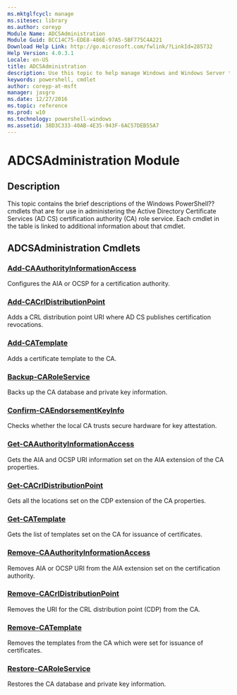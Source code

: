 ```yaml
---
ms.mktglfcycl: manage
ms.sitesec: library
ms.author: coreyp
Module Name: ADCSAdministration
Module Guid: BCC14C75-EDE8-486E-97A5-5BF775C4A221
Download Help Link: http://go.microsoft.com/fwlink/?LinkId=285732
Help Version: 4.0.3.1
Locale: en-US
title: ADCSAdministration
description: Use this topic to help manage Windows and Windows Server technologies with Windows PowerShell.
keywords: powershell, cmdlet
author: coreyp-at-msft
manager: jasgro
ms.date: 12/27/2016
ms.topic: reference
ms.prod: w10
ms.technology: powershell-windows
ms.assetid: 38D3C333-40AB-4E35-943F-6AC57DEB55A7
---
```


# ADCSAdministration Module
## Description
This topic contains the brief descriptions of the Windows PowerShell?? cmdlets that are for use in administering the Active Directory Certificate Services (AD CS) certification authority (CA) role service. Each cmdlet in the table is linked to additional information about that cmdlet.

## ADCSAdministration Cmdlets
### [Add-CAAuthorityInformationAccess](./add-caauthorityinformationaccess.md)
Configures the AIA or OCSP for a certification authority.

### [Add-CACrlDistributionPoint](./add-cacrldistributionpoint.md)
Adds a CRL distribution point URI where AD CS publishes certification revocations.

### [Add-CATemplate](./add-catemplate.md)
Adds a certificate template to the CA.

### [Backup-CARoleService](./backup-caroleservice.md)
Backs up the CA database and private key information.

### [Confirm-CAEndorsementKeyInfo](./confirm-caendorsementkeyinfo.md)
Checks whether the local CA trusts secure hardware for key attestation.

### [Get-CAAuthorityInformationAccess](./get-caauthorityinformationaccess.md)
Gets the AIA and OCSP URI information set on the AIA extension of the CA properties.

### [Get-CACrlDistributionPoint](./get-cacrldistributionpoint.md)
Gets all the locations set on the CDP extension of the CA properties.

### [Get-CATemplate](./get-catemplate.md)
Gets the list of templates set on the CA for issuance of certificates.

### [Remove-CAAuthorityInformationAccess](./remove-caauthorityinformationaccess.md)
Removes AIA or OCSP URI from the AIA extension set on the certification authority.

### [Remove-CACrlDistributionPoint](./remove-cacrldistributionpoint.md)
Removes the URI for the CRL distribution point (CDP) from the CA.

### [Remove-CATemplate](./remove-catemplate.md)
Removes the templates from the CA which were set for issuance of certificates.

### [Restore-CARoleService](./restore-caroleservice.md)
Restores the CA database and private key information.



